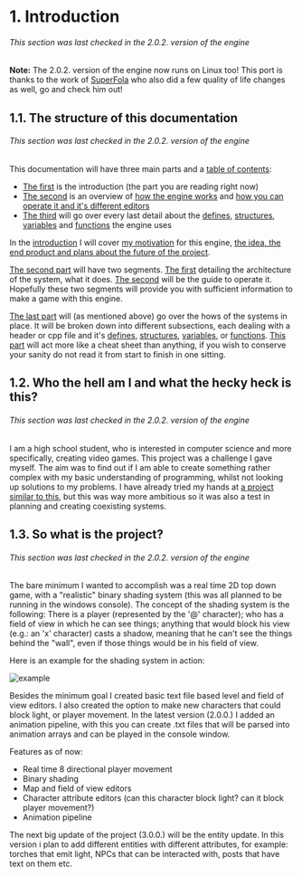 # 1. Introduction
###### This section was last checked in the 2.0.2. version of the engine
**Note:** The 2.0.2. version of the engine now runs on Linux too! This port is thanks to the work of [SuperFola](https://github.com/SuperFola) who also did a few quality of life changes as well, go and check him out!

## 1.1. The structure of this documentation
###### This section was last checked in the 2.0.2. version of the engine
This documentation will have three main parts and a [table of contents](4._Table_of_contents.md/#4-table-of-contents):
* [The first](#1-introduction) is the introduction (the part you are reading right now)
* [The second](2._How_to_use_the_engine_and_2.1._How_the_engine_works.md/#2-how-to-use-the-engine) is an overview of [how the engine works](2._How_to_use_the_engine_and_2.1._how_the_engine_works.md/#21-how-the-engine-works-a-breakdown-of-the-main-cpp-file) and [how you can operate it and it's different editors](2.2._How_to_use_the_editors_and_other_further_details.md/#22-how-to-use-the-editors-and-other-further-details)
* [The third](3._Description_of_EVERYTHING_and_3.1._Defines.md/#3-detailed-description-of-everything) will go over every last detail about the [defines](3._Description_of_EVERYTHING_and_3.1._Defines.md/#31-defines), [structures](3.2._Structures.md/#32-structures), [variables](3.3._Variables_in_the_main_.cpp_file.md/#33-variables-in-the-main-cpp-file) and [functions](3.4._Functions_and_3.4.1._input.h.md/#34-functions) the engine uses

In the [introduction](#1-introduction) I will cover [my motivation](#12-who-the-hell-am-i-and-what-the-hecky-heck-is-this) for this engine, [the idea, the end product and plans about the future of the project](#13-so-what-is-the-project).

[The second part](2._How_to_use_the_engine_and_2.1._How_the_engine_works.md/#2-how-to-use-the-engine) will have two segments. [The first](2._How_to_use_the_engine_and_2.1._how_the_engine_works.md/#21-how-the-engine-works-a-breakdown-of-the-main-cpp-file) detailing the architecture of the system, what it does. [The second](2.2._How_to_use_the_editors_and_other_further_details.md/#22-how-to-use-the-editors-and-other-further-details) will be the guide to operate it. Hopefully these two segments will provide you with sufficient information to make a game with this engine.

[The last part](3._Description_of_EVERYTHING_and_3.1._Defines.md/#3-detailed-description-of-everything) will (as mentioned above) go over the hows of the systems in place. It will be broken down into different subsections, each dealing with a header or cpp file and it's [defines](3._Description_of_EVERYTHING_and_3.1._Defines.md/#31-defines), [structures](3.2._Structures.md/#32-structures), [variables](3.3._Variables_in_the_main_.cpp_file.md/#33-variables-in-the-main-cpp-file), or [functions](3.4._Functions_and_3.4.1._input.h.md/#34-functions). [This part](3._Description_of_EVERYTHING_and_3.1._Defines.md/#3-detailed-description-of-everything) will act more like a cheat sheet than anything, if you wish to conserve your sanity do not read it from start to finish in one sitting.

## 1.2. Who the hell am I and what the hecky heck is this?
###### This section was last checked in the 2.0.2. version of the engine
I am a high school student, who is interested in computer science and more specifically, creating video games. This project was a challenge I gave myself. The aim was to find out if I am able to create something rather complex with my basic understanding of programming, whilst not looking up solutions to my problems. I have already tried my hands at [a project similar to this](https://github.com/mmmuscus/Snake), but this was way more ambitious so it was also a test in planning and creating coexisting systems.

## 1.3. So what is the project?
###### This section was last checked in the 2.0.2. version of the engine
The bare minimum I wanted to accomplish was a real time 2D top down game, with a "realistic" binary shading system (this was all planned to be running in the windows console). The concept of the shading system is the following: There is a player (represented by the '@' character); who has a field of view in which he can see things; anything that would block his view (e.g.: an 'x' character) casts a shadow, meaning that he can't see the things behind the "wall", even if those things would be in his field of view.

Here is an example for the shading system in action:

![example](../screenShots/example.png)

Besides the minimum goal I created basic text file based level and field of view editors. I also created the option to make new characters that could block light, or player movement. In the latest version (2.0.0.) I added an animation pipeline, with this you can create .txt files that will be parsed into animation arrays and can be played in the console window.

Features as of now:
* Real time 8 directional player movement
* Binary shading
* Map and field of view editors
* Character attribute editors (can this character block light? can it block player movement?)
* Animation pipeline

The next big update of the project (3.0.0.) will be the entity update. In this version i plan to add different entities with different attributes, for example: torches that emit light, NPCs that can be interacted with, posts that have text on them etc.
